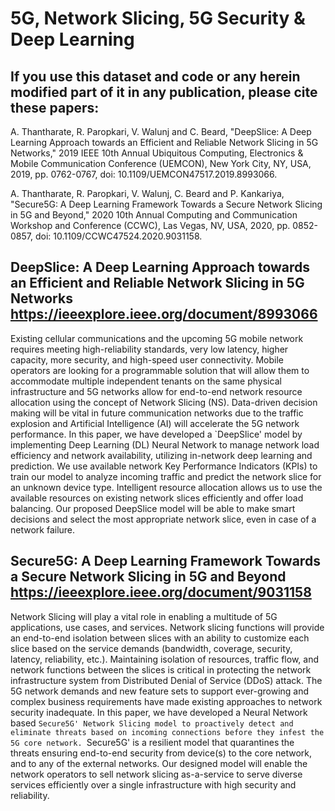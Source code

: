 # 5G, Network Slicing, 5G Security & Deep Learning

## If you use this dataset and code or any herein modified part of it in any publication, please cite these papers:

A. Thantharate, R. Paropkari, V. Walunj and C. Beard, "DeepSlice: A Deep Learning Approach towards an Efficient and Reliable Network Slicing in 5G Networks," 2019 IEEE 10th Annual Ubiquitous Computing, Electronics & Mobile Communication Conference (UEMCON), New York City, NY, USA, 2019, pp. 0762-0767, doi: 10.1109/UEMCON47517.2019.8993066.

A. Thantharate, R. Paropkari, V. Walunj, C. Beard and P. Kankariya, "Secure5G: A Deep Learning Framework Towards a Secure Network Slicing in 5G and Beyond," 2020 10th Annual Computing and Communication Workshop and Conference (CCWC), Las Vegas, NV, USA, 2020, pp. 0852-0857, doi: 10.1109/CCWC47524.2020.9031158.

## DeepSlice: A Deep Learning Approach towards an Efficient and Reliable Network Slicing in 5G Networks https://ieeexplore.ieee.org/document/8993066

Existing cellular communications and the upcoming 5G mobile network requires meeting high-reliability standards, very low latency, higher capacity, more security, and high-speed user connectivity. Mobile operators are looking for a programmable solution that will allow them to accommodate multiple independent tenants on the same physical infrastructure and 5G networks allow for end-to-end network resource allocation using the concept of Network Slicing (NS). Data-driven decision making will be vital in future communication networks due to the traffic explosion and Artificial Intelligence (AI) will accelerate the 5G network performance. In this paper, we have developed a `DeepSlice' model by implementing Deep Learning (DL) Neural Network to manage network load efficiency and network availability, utilizing in-network deep learning and prediction. We use available network Key Performance Indicators (KPIs) to train our model to analyze incoming traffic and predict the network slice for an unknown device type. Intelligent resource allocation allows us to use the available resources on existing network slices efficiently and offer load balancing. Our proposed DeepSlice model will be able to make smart decisions and select the most appropriate network slice, even in case of a network failure.


## Secure5G: A Deep Learning Framework Towards a Secure Network Slicing in 5G and Beyond https://ieeexplore.ieee.org/document/9031158

Network Slicing will play a vital role in enabling a multitude of 5G applications, use cases, and services. Network slicing functions will provide an end-to-end isolation between slices with an ability to customize each slice based on the service demands (bandwidth, coverage, security, latency, reliability, etc.). Maintaining isolation of resources, traffic flow, and network functions between the slices is critical in protecting the network infrastructure system from Distributed Denial of Service (DDoS) attack. The 5G network demands and new feature sets to support ever-growing and complex business requirements have made existing approaches to network security inadequate. In this paper, we have developed a Neural Network based `Secure5G' Network Slicing model to proactively detect and eliminate threats based on incoming connections before they infest the 5G core network. `Secure5G' is a resilient model that quarantines the threats ensuring end-to-end security from device(s) to the core network, and to any of the external networks. Our designed model will enable the network operators to sell network slicing as-a-service to serve diverse services efficiently over a single infrastructure with high security and reliability.


